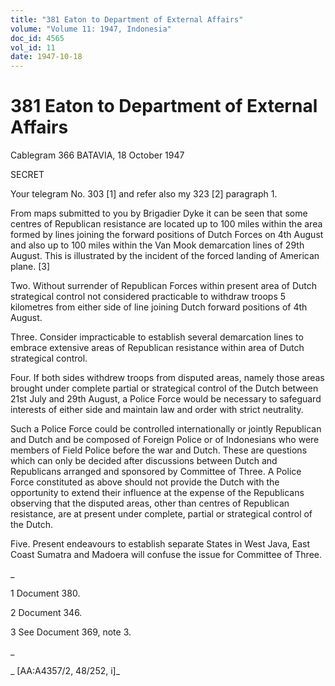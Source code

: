 ```yaml
---
title: "381 Eaton to Department of External Affairs"
volume: "Volume 11: 1947, Indonesia"
doc_id: 4565
vol_id: 11
date: 1947-10-18
---
```


# 381 Eaton to Department of External Affairs

Cablegram 366 BATAVIA, 18 October 1947

SECRET

Your telegram No. 303 [1] and refer also my 323 [2] paragraph 1.

From maps submitted to you by Brigadier Dyke it can be seen that some centres of Republican resistance are located up to 100 miles within the area formed by lines joining the forward positions of Dutch Forces on 4th August and also up to 100 miles within the Van Mook demarcation lines of 29th August. This is illustrated by the incident of the forced landing of American plane. [3]

Two. Without surrender of Republican Forces within present area of Dutch strategical control not considered practicable to withdraw troops 5 kilometres from either side of line joining Dutch forward positions of 4th August.

Three. Consider impracticable to establish several demarcation lines to embrace extensive areas of Republican resistance within area of Dutch strategical control.

Four. If both sides withdrew troops from disputed areas, namely those areas brought under complete partial or strategical control of the Dutch between 21st July and 29th August, a Police Force would be necessary to safeguard interests of either side and maintain law and order with strict neutrality.

Such a Police Force could be controlled internationally or jointly Republican and Dutch and be composed of Foreign Police or of Indonesians who were members of Field Police before the war and Dutch. These are questions which can only be decided after discussions between Dutch and Republicans arranged and sponsored by Committee of Three. A Police Force constituted as above should not provide the Dutch with the opportunity to extend their influence at the expense of the Republicans observing that the disputed areas, other than centres of Republican resistance, are at present under complete, partial or strategical control of the Dutch.

Five. Present endeavours to establish separate States in West Java, East Coast Sumatra and Madoera will confuse the issue for Committee of Three.

_

1 Document 380.

2 Document 346.

3 See Document 369, note 3.

_

_ [AA:A4357/2, 48/252, i]_

